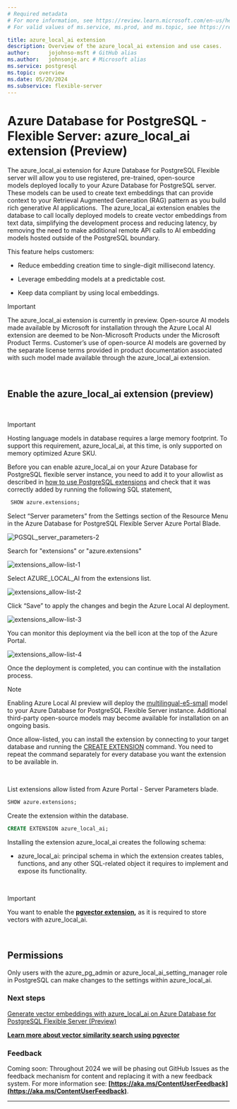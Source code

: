 ```yaml
---
# Required metadata
# For more information, see https://review.learn.microsoft.com/en-us/help/platform/learn-editor-add-metadata?branch=main
# For valid values of ms.service, ms.prod, and ms.topic, see https://review.learn.microsoft.com/en-us/help/platform/metadata-taxonomies?branch=main

title: azure_local_ai extension
description: Overview of the azure_local_ai extension and use cases.
author:      jojohnso-msft # GitHub alias
ms.author:   johnsonje.arc # Microsoft alias
ms.service: postgresql
ms.topic: overview
ms.date: 05/20/2024
ms.subservice: flexible-server
---
```


# Azure Database for PostgreSQL - Flexible Server: azure_local_ai extension (Preview)

The azure_local_ai extension for Azure Database for PostgreSQL Flexible server will allow you to use registered, pre-trained, open-source models deployed locally to your Azure Database for PostgreSQL server.  These models can be used to create text embeddings that can provide context to your Retrieval Augmented Generation (RAG) pattern as you build rich generative AI applications.  The azure_local_ai extension enables the database to call locally deployed models to create vector embeddings from text data, simplifying the development process and reducing latency, by removing the need to make additional remote API calls to AI embedding models hosted outside of the PostgreSQL boundary.

This feature helps customers:

- Reduce embedding creation time to single-digit millisecond latency.

- Leverage embedding models at a predictable cost.

- Keep data compliant by using local embeddings.

>[!IMPORTANT]
> The azure_local_ai extension is currently in preview.  Open-source AI models made available by Microsoft for installation through the Azure Local AI extension are deemed to be Non-Microsoft Products under the Microsoft Product Terms. Customer’s use of open-source AI models are governed by the separate license terms provided in product documentation associated with such model made available through the azure_local_ai extension.

  

## Enable the azure_local_ai extension (preview)

 

>[!IMPORTANT]
> Hosting language models in database requires a large memory footprint. To support this requirement, azure_local_ai, at this time, is only supported on memory optimized Azure SKU. 

Before you can enable azure_local_ai on your Azure Database for PostgreSQL flexible server instance, you need to add it to your allowlist as described in [how to use PostgreSQL extensions](/azure/postgresql/flexible-server/concepts-extensions) and check that it was correctly added by running the following SQL statement, 


```sql
 SHOW azure.extensions;
```

Select “Server parameters” from the Settings section of the Resource Menu in the Azure Database for PostgreSQL Flexible Server Azure Portal Blade.

![PGSQL_server_parameters-2](media/azure-local-ai/pgsql-server-parameters-2.png)

Search for "extensions" or "azure.extensions"

![extensions_allow-list-1](media/azure-local-ai/extensions-allow-list-1.png)

Select AZURE_LOCAL_AI from the extensions list. 

![extensions_allow-list-2](media/azure-local-ai/extensions-allow-list-2.png)

Click “Save” to apply the changes and begin the Azure Local AI deployment. 

![extensions_allow-list-3](media/azure-local-ai/extensions-allow-list-3.png)

You can monitor this deployment via the bell icon at the top of the Azure Portal.

![extensions_allow-list-4](media/azure-local-ai/extensions-allow-list-4.png)

Once the deployment is completed, you can continue with the installation process.

>[!NOTE]
>Enabling Azure Local AI preview will deploy the [multilingual-e5-small](https://huggingface.co/intfloat/multilingual-e5-small) model to your Azure Database for PostgreSQL Flexible Server instance. 
> Additional third-party open-source models may become available for installation on an ongoing basis. 
 

Once allow-listed, you can install the extension by connecting to your target database and running the [CREATE EXTENSION](https://www.postgresql.org/docs/current/static/sql-createextension.html) command. You need to repeat the command separately for every database you want the extension to be available in.

 

List extensions allow listed from Azure Portal - Server Parameters blade. 


```sql
SHOW azure.extensions;
```

Create the extension within the database. 


```sql
CREATE EXTENSION azure_local_ai;
```

Installing the extension azure_local_ai creates the following schema:

-  azure_local_ai: principal schema in which the extension creates tables, functions, and any other SQL-related object it requires to implement and expose its functionality. 

 

>[!IMPORTANT]
>You want to enable the __[pgvector extension](/azure/postgresql/flexible-server/how-to-use-pgvector),__ as it is required to store vectors with azure_local_ai.

  

## Permissions

Only users with the azure_pg_admin or azure_local_ai_setting_manager role in PostgreSQL can make changes to the settings within azure_local_ai.  

### Next steps

[Generate vector embeddings with azure_local_ai on Azure Database for PostgreSQL Flexible Server (Preview)](Generate%20vector%20embeddings%20with%20azure_local_ai%20on%20Azure%20Database%20for%20PostgreSQL%20Flexible%20Server%20(Preview))

__[Learn more about vector similarity search using pgvector](/azure/postgresql/flexible-server/how-to-use-pgvector)__

### Feedback

Coming soon: Throughout 2024 we will be phasing out GitHub Issues as the feedback mechanism for content and replacing it with a new feedback system. For more information see: __[https://aka.ms/ContentUserFeedback](https://aka.ms/ContentUserFeedback)__.

---
